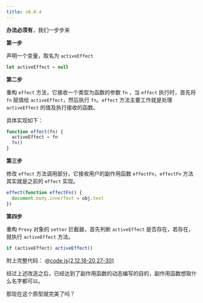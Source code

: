 ```yaml
---
title: v0.0.4
---
```


**办法必须有**，我们一步步来

**第一步**

声明一个变量，取名为 `activeEffect`

```js
let activeEffect = null
```

**第二步**

重构 `effect` 方法，它接收一个类型为函数的参数 `fn` ，当 `effect` 执行时，首先将 `fn` 赋值给 `activeEffect`，然后执行 `fn`。`effect` 方法主要工作就是处理 `activeEffect` 的值及执行接收的函数。

具体实现如下：

```js
function effect(fn) {
  activeEffect = fn
  fn()
}
```

**第三步**

修改 `effect` 方法调用部分，它接收用户的副作用函数 `effectFn`，`effectFn` 方法其实就是之前的 `effect` 实现。

```js
effect(function effectFn() {
  document.body.innerText = obj.text
})
```

**第四步**

重构 `Proxy` 对象的 `setter` 拦截器，首先判断 `activeEffect` 是否存在，若存在，就执行 `activeEffect` 方法。

```js
if (activeEffect) activeEffect()
```

<Demo :content="['hello world!', 'hello vue3']"></Demo>

附上完整代码：
@[code js{2,12,18-20,27-30}](@src/vue3/v-0.0.2/v0.1.3/index.js)

经过上述改造之后，已经达到了副作用函数的动态编写的目的，副作用函数想取什么名字都可以。

那现在这个原型就完美了吗？
